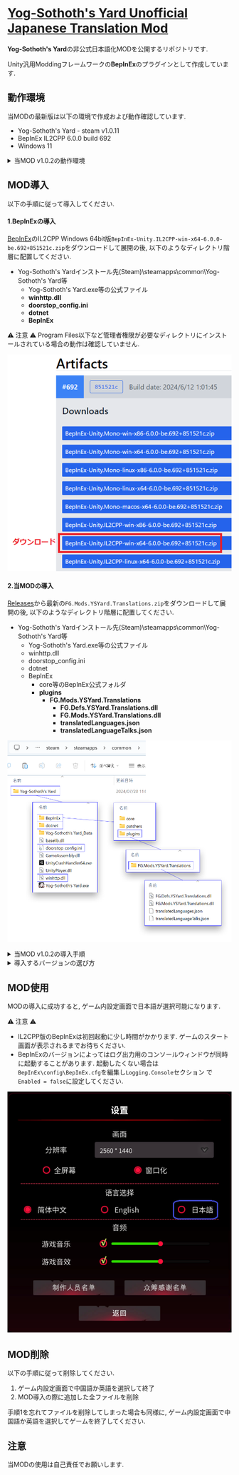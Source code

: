 # [Yog-Sothoth's Yard Unofficial Japanese Translation Mod](https://github.com/fronsglaciei/ysytrans/releases)

**Yog-Sothoth's Yard**の非公式日本語化MODを公開するリポジトリです.

Unity汎用Moddingフレームワークの**BepInEx**のプラグインとして作成しています.

## 動作環境

当MODの最新版は以下の環境で作成および動作確認しています.

* Yog-Sothoth's Yard - steam v1.0.11
* BepInEx IL2CPP 6.0.0 build 692
* Windows 11

<details>
<summary>当MOD v1.0.2の動作環境</summary>

<ul>
  <li>Yog-Sothoth's Yard - steam 2024/06/28版</li>
  <li>BepInEx 5.4.23.2</li>
  <li>Windows 11</li>
</ul>

</details>

## MOD導入

以下の手順に従って導入してください.

#### 1.BepInExの導入

[BepInEx](https://builds.bepinex.dev/projects/bepinex_be)のIL2CPP Windows 64bit版`BepInEx-Unity.IL2CPP-win-x64-6.0.0-be.692+851521c.zip`をダウンロードして展開の後, 以下のようなディレクトリ階層に配置してください.

* Yog-Sothoth's Yardインストール先(Steam)\steamapps\common\Yog-Sothoth's Yard等
  * Yog-Sothoth's Yard.exe等の公式ファイル
  * **winhttp.dll**
  * **doorstop_config.ini**
  * **dotnet**
  * **BepInEx**

⚠ 注意 ⚠
Program Files以下など管理者権限が必要なディレクトリにインストールされている場合の動作は確認していません.

![BepInExのダウンロード](assets/00_download.png "BepInExのダウンロード")

#### 2.当MODの導入

[Releases](https://github.com/fronsglaciei/ysytrans/releases)から最新の`FG.Mods.YSYard.Translations.zip`をダウンロードして展開の後, 以下のようなディレクトリ階層に配置してください.

* Yog-Sothoth's Yardインストール先(Steam)\steamapps\common\Yog-Sothoth's Yard等
  * Yog-Sothoth's Yard.exe等の公式ファイル
  * winhttp.dll
  * doorstop_config.ini
  * dotnet
  * BepInEx
    * core等のBepInEx公式フォルダ
    * **plugins**
      * **FG.Mods.YSYard.Translations**
        * **FG.Defs.YSYard.Translations.dll**
        * **FG.Mods.YSYard.Translations.dll**
        * **translatedLanguages.json**
        * **translatedLanguageTalks.json**

![ファイルの配置](assets/00_directory.png "ファイルの配置")

<details>
<summary>当MOD v1.0.2の導入手順</summary>
<h4 id="1bepinexの導入-1">1.BepInExの導入<a class="anchorjs-link " href="#1bepinexの導入-1" aria-label="Anchor" data-anchorjs-icon="" style="font: 1em / 1 anchorjs-icons; padding-left: 0.375em;"></a></h4>
<p>
  <a href="https://github.com/BepInEx/BepInEx/releases">BepInEx</a>のIL2CPP Windows 64bit版<code class="language-plaintext highlighter-rouge">BepInEx_win_x64_5.4.23.2.zip</code>をダウンロードして展開の後, 以下のようなディレクトリ階層に配置してください.
</p>

<ul>
  <li>Yog-Sothoth’s Yardインストール先(Steam)\steamapps\common\Yog-Sothoth’s Yard等
    <ul>
      <li>Yog-Sothoth’s Yard.exe等の公式ファイル</li>
      <li><strong>winhttp.dll</strong></li>
      <li><strong>doorstop_config.ini</strong></li>
      <li><strong>BepInEx</strong></li>
    </ul>
  </li>
</ul>

<p>⚠ 注意 ⚠
Program Files以下など管理者権限が必要なディレクトリにインストールされている場合の動作は確認していません.</p>

<h4 id="2当modの導入">2.当MODの導入<a class="anchorjs-link " href="2当modの導入-1" aria-label="Anchor" data-anchorjs-icon="" style="font: 1em / 1 anchorjs-icons; padding-left: 0.375em;"></a></h4>

<p><a href="https://github.com/fronsglaciei/ysytrans/releases">Releases</a>からv1.0.2の<code class="language-plaintext highlighter-rouge">FG.Mods.YSYard.Translations.zip</code>をダウンロードして展開の後, 以下のようなディレクトリ階層に配置してください.</p>

<ul>
  <li>Yog-Sothoth’s Yardインストール先(Steam)\steamapps\common\Yog-Sothoth’s Yard等
    <ul>
      <li>Yog-Sothoth’s Yard.exe等の公式ファイル</li>
      <li>winhttp.dll</li>
      <li>doorstop_config.ini</li>
      <li>BepInEx
        <ul>
          <li>core等のBepInEx公式フォルダ</li>
          <li><strong>plugins</strong>
            <ul>
              <li><strong>FG.Mods.YSYard.Translations</strong>
                <ul>
                  <li><strong>FG.Defs.YSYard.Translations.dll</strong></li>
                  <li><strong>FG.Mods.YSYard.Translations.dll</strong></li>
                  <li><strong>translatedLanguages.json</strong></li>
                  <li><strong>translatedLanguageTalks.json</strong></li>
                </ul>
              </li>
            </ul>
          </li>
        </ul>
      </li>
    </ul>
  </li>
</ul>
<p><img src="assets/00_directory_old.png" alt="ファイルの配置" title="ファイルの配置"></p>
</details>

<details>
<summary>導入するバージョンの選び方</summary>
<p>
ゲーム本体のバージョンが最新の場合, 当MOD<a href="#1bepinexの導入">最新版の導入手順</a>に従ってください.
</p>
<p>
ゲーム本体のバージョンがわからない場合, インストールされたディレクトリの構成を確認し, <code class="language-plaintext highlighter-rouge">GameAssembly.dll</code>が<code class="language-plaintext highlighter-rouge">Yog-Sothoth's Yard.exe</code>と同じ階層に存在する場合は, 当MOD<a href="#1bepinexの導入">最新版の導入手順</a>に従ってください. 存在しない場合, 当MOD<a href="#1bepinexの導入-1">v1.0.2の導入手順</a>に従ってください.
</p>
</details>

## MOD使用

MODの導入に成功すると, ゲーム内設定画面で日本語が選択可能になります.

⚠ 注意 ⚠

* IL2CPP版のBepInExは初回起動に少し時間がかかります. ゲームのスタート画面が表示されるまでお待ちください.
* BepInExのバージョンによってはログ出力用のコンソールウィンドウが同時に起動することがあります. 起動したくない場合は`BepInEx\config\BepInEx.cfg`を編集し`Logging.Console`セクション
で`Enabled = false`に設定してください.

![設定画面](assets/01_settings.png "設定画面")

## MOD削除

以下の手順に従って削除してください.

1. ゲーム内設定画面で中国語か英語を選択して終了
2. MOD導入の際に追加した全ファイルを削除

手順1を忘れてファイルを削除してしまった場合も同様に, ゲーム内設定画面で中国語か英語を選択してゲームを終了してください.

## 注意

当MODの使用は自己責任でお願いします.
